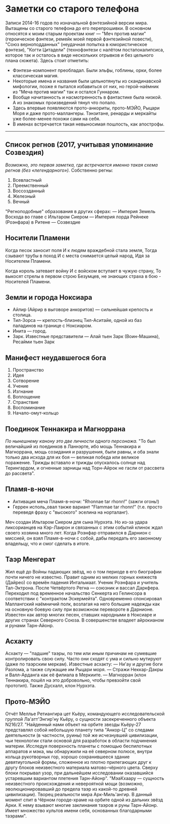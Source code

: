 # Заметки со старого телефона
Записи 2014-16 годов по изначальной фэнтезийной версии мира. Вытащены со старого телефона до его перепрошивки. В основном относятся к моим старым проектам книг — "Меч против магии" (героическое фэнтези, ремейк моей первой фэнтезийной повести), "Союз верноподданных" (неудачная попытка в юмористическое фэнтези), "Когти Цитадели" (технофэнтези с налётом постапокалипсиса, которое так и осталось в виде нескольких отрывков и без цельного плана сюжета).
Здесь стоит отметить:
* Фэнтези-компонент преобладал. Были эльфы, гоблины, орки, более классическая магия.
* Некоторые имена и названия были цельнотянуты из скандинавской мифологии, позже я пытался избавиться от них, но герой-наёмник из "Меча против магии" так и остался Гуннаром.
* Вообще начитанность и насмотренность в фантастике была низкой. А из знакомых произведений тянул что попало.
* Здесь впервые появляются прото-анкориты, прото-МЭЙО, Рыцари Моря и даже прото-маллангеры. Тэнзитане, ренарды и меркайты уже более-менее похожи сами на себя.
* В именах встречается такая невыносимая пошлость, как апострофы.
***
## Список регнов (2017, учитывая упоминание Созвездия)
*Возможно, это первая заметка, где встречается именно такая схема регнов (без «легендарного»).*
Собственно регны:
1. Всевластный
2. Преемственный
3. Воссозданный
4. Железный
5. Вечный

"Регноподобные" образования в других сферах:
— Империя Земель Восхода во главе с Ильтаром Сиером
— Империя лорда Рейнеке (Роэнфара) в Ритене
— Созвездие

## Носители Пламени
Когда песок заносит поля
И к людям враждебной стала земля,
Тогда сзывают трубы в поход
И с места снимается целый народ,
Идя за Носителем Пламени.

Когда король затевает войну
И с войском вступает в чужую страну,
То выкосят стрелы в первом строю
Безумцев, не знающих страха в бою -
Носителей Пламени.

## Земли и города Ноксиара
* Айлир (Айрир в выговоре анкоритов) — сильнейшая крепость и столица.
* Тил-Зорса — крепость-близнец Тил-Аситайе, одной из баз паладинов на границе с Ноксиаром.
* Инита — город.
* Зарк. Известные представители — Алай тьен Зарк (Воин-Машина), Ресайми тьен Зарк

## Манифест неудавшегося бога

1. Пространство
2. Идея
3. Сотворение
4. Учение
5. Изгнание
6. Воплощение
7. Странствие
8. Воспоминание
9. Начало-омут-кольцо

## Поединок Теннакира и Магноррана
*По нынешнему канону это две личности одного персонажа.*
"То был величайший из поединков в Ланнэрте, ибо мощь Теннакира и Магноррана, мощь созидания и разрушения, были равны, и оба знали только два исхода для их боя — великая победа или великое поражение. Трижды вставало и трижды опускалось солнце над Терингардом, и огненные зарницы над Торн-Айрок не гасли от рассвета до рассвета".

## Пламя-в-ночи
* Активация меча Пламя-в-ночи: "Rhonnae tar rhonn!" (зажги огонь!)
* Геррен исполь_овал также вариант "Flammae tar rhonn!" (т.е. просто переведя фразу с "высокого" эселина на норталанг).

Меч создан Ильтаром Сиером для сына Нурхэта. Но из-за удара ликсорианцев на Кэр-Лаирон и связанных с этим событий клинок ждал своего хозяина много лет. Когда Роэнфар отправился в Дарнион с миссией, он взял Пламя-в-ночи с собой, дабы передать его законному владельцу, что и смог сделать в итоге.

## Таэр Менгерат
Жил ещё до Войны падающих звёзд, но о том периоде в его биографии почти ничего не известно. Правит одним из мелких горных княжеств (Дайрео) со времён падения Интальмаат. Ученик Роэнфара и учитель Тал-Эктрона. После Четвёртого Регна — союзник и вассал Даркфера. Переходил под временное начальство Сенкерта из Гелинсора в соответствии с "контрактом Эскермейта". Одновременно спонсировал Маллангский наёмничий полк, возлагая на него большие надежды как на основную боевую силу при возможном перевороте в Дарнионе. Известен как автор многих песен, ставших народными в Ноксиаре и других странах Северного Союза. В совершенстве владеет айрокианом и рунами Тарн-Айонр.

## Асхакту
Асхакту — "падшие" таэры, по тем или иным причинам не сумевшие контролировать свою силу. Часто они сходят с ума и сильно мутируют (даже по таэрским меркам). Известные асхакту:
— Ни'ау и другие боги Разлома, а также служащие им Рыцари моря.
— Стражи Неккар-Дакры и Валл-Арданга как её филиала в Меркиите.
— Магнорран (клон Теннакира, пошёл на это добровольно, чтобы превзойти свой прототип). Также Дусхалл, клон Нурхэта.

## Прото-МЭЙО
Отчёт Меллье Ретиангира цет Кьёру, командующего исследовательской группой Ла'атт'Энгир'ну Кьёру, о сущности засекреченного объекта N216/27.
"Найденный нами объект на орбите звезды Кьёру-27 представлял собой небольшую планету типа "Анкор-Ц" со следами деятельности (в частности, руины) той же исчезнувшей цивилизации, чьи технологии стали основой для разработок в области подчинения материи. Исследуя поверхность планеты с помощью беспилотных аппаратов и мэка, мы обнаружили на её северном полюсе, внутри кольца рукотворных гор, хорошо сохранившееся здание девятиугольной формы, сложенное из плотно прилегающих друг к другу блоков неизвестного материала матово-чёрного цвета. Сверху блоки покрывал узор, при дальнейшем исследовании оказавшийся устаревшим вариантом плетения Тарн-Айонр".
"МэаКхаару — сущность неизвестного происхождения и невероятной мощи (возможно, эволюционировавший до предела таэр из какой-то древней цивилизации). Творец реальности мира Арк-Миль'ангир. В данный момент спит в Чёрном городе-храме на орбите одной из дальних звёзд Арки. К нему взывают многие заклинания таэров и руны Тарн-Айонр. Имеет множество культов имени себя, основанных благодарными таэрами".
